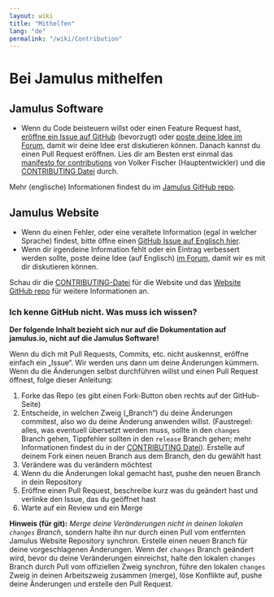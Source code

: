 ```yaml
---
layout: wiki
title: "Mithelfen"
lang: "de"
permalink: "/wiki/Contribution"
---
```


# Bei Jamulus mithelfen

## Jamulus Software
* Wenn du Code beisteuern willst oder einen Feature Request hast, [eröffne ein Issue auf GitHub](https://github.com/jamulussoftware/jamulus/issues/) (bevorzugt) oder [poste deine Idee im Forum](https://github.com/jamulussoftware/jamulus/discussions), damit wir deine Idee erst diskutieren können. Danach kannst du einen Pull Request eröffnen. Lies dir am Besten erst einmal das [manifesto for contributions](https://github.com/jamulussoftware/jamulus/discussions/915) von Volker Fischer (Hauptentwickler) und die [CONTRIBUTING Datei](https://github.com/jamulussoftware/jamulus/blob/master/CONTRIBUTING.md) durch.

Mehr (englische) Informationen findest du im  [Jamulus GitHub repo](https://github.com/corrados/jamulus).

## Jamulus Website
* Wenn du einen Fehler, oder eine veraltete Information (egal in welcher Sprache) findest, bitte öffne einen [GitHub Issue auf Englisch hier](https://github.com/jamulussoftware/jamuluswebsite/issues).
* Wenn dir irgendeine Information fehlt oder ein Eintrag verbessert werden sollte, poste deine Idee (auf Englisch) [im Forum](https://github.com/jamulussoftware/jamulus/discussions), damit wir es mit dir diskutieren können.

Schau dir die [CONTRIBUTING-Datei](https://github.com/jamulussoftware/jamuluswebsite/blob/changes/CONTRIBUTING.md) für die Website und das [Website GitHub repo](https://github.com/jamulussoftware/jamuluswebsite) für weitere Informationen an.


### Ich kenne GitHub nicht. Was muss ich wissen?

**Der folgende Inhalt bezieht sich nur auf die Dokumentation auf jamulus.io, nicht auf die Jamulus Software!**

Wenn du dich mit Pull Requests, Commits, etc. nicht auskennst, eröffne einfach ein „Issue“. Wir werden uns dann um deine Änderungen kümmern. Wenn du die Änderungen selbst durchführen willst und einen Pull Request öffnest, folge dieser Anleitung:

1. Forke das Repo (es gibt einen Fork-Button oben rechts auf der GitHub-Seite)
2. Entscheide, in welchen Zweig („Branch“) du deine Änderungen commitest, also wo du deine Änderung anwenden willst. (Faustregel: alles, was eventuell übersetzt werden muss, sollte in den `changes` Branch gehen, Tippfehler sollten in den `release` Branch gehen; mehr Informationen findest du in der [CONTRIBUTING Datei](https://github.com/jamulussoftware/jamuluswebsite/blob/changes/CONTRIBUTING.md)). Erstelle auf deinem Fork einen neuen Branch aus dem Branch, den du gewählt hast
3. Verändere was du verändern möchtest
4. Wenn du die Änderungen lokal gemacht hast, pushe den neuen Branch in dein Repository
5. Eröffne einen Pull Request, beschreibe kurz was du geändert hast und verlinke den Issue, das du geöffnet hast
6. Warte auf ein Review und ein Merge

**Hinweis (für git):** *Merge deine Veränderungen nicht in deinen lokalen `changes` Branch*, sondern halte ihn nur durch einen Pull vom entfernten Jamulus Website Repository synchron. Erstelle einen neuen Branch für deine vorgeschlagenen Änderungen.
Wenn der `changes` Branch geändert wird, bevor du deine Veränderungen einreichst, halte den lokalen `changes` Branch durch Pull vom offiziellen Zweig synchron, führe den lokalen `changes` Zweig in deinen Arbeitszweig zusammen (merge), löse Konflikte auf, pushe deine Änderungen und erstelle den Pull Request.

